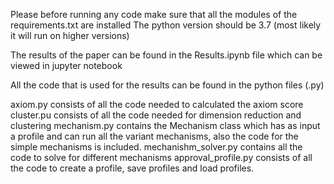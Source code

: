 Please before running any code make sure that all the modules of the requirements.txt are installed
The python version should be 3.7 (most likely it will run on higher versions)

The results of the paper can be found in the Results.ipynb file which can be viewed in jupyter notebook

All the code that is used for the results can be found in the python files (.py)

axiom.py 		consists of all the code needed to calculated the axiom score
cluster.pu 		consists of all the code needed for dimension reduction and clustering
mechanism.py 		contains the Mechanism class which has as input a profile and can run all the variant mechanisms, also the code for the simple mechanisms is included.
mechanishm_solver.py 	contains all the code to solve for different mechanisms
approval_profile.py	consists of all the code to create a profile, save profiles and load profiles.

